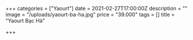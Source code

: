 +++
categories = ["Yaourt"]
date = 2021-02-27T17:00:00Z
description = ""
image = "/uploads/yaourt-ba-ha.jpg"
price = "39.000"
tags = []
title = "Yaourt Bạc Hà"

+++
